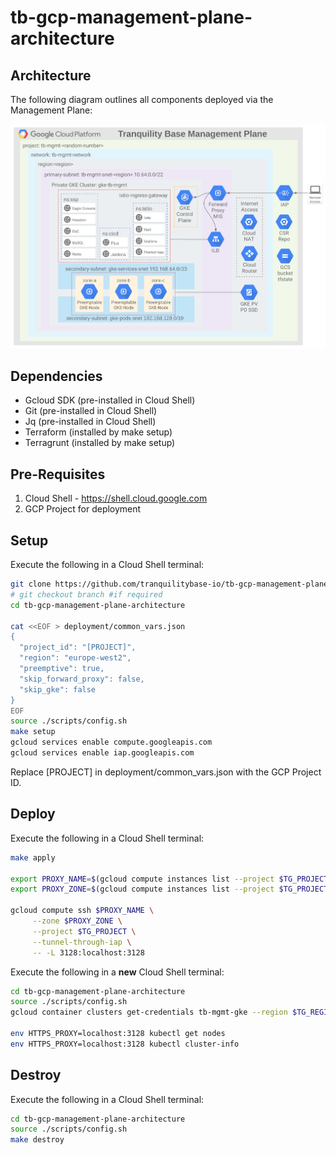 # tb-gcp-management-plane-architecture

## Architecture

The following diagram outlines all components deployed via the Management Plane:

![architecture](docs/architecture.png)

## Dependencies
* Gcloud SDK (pre-installed in Cloud Shell)
* Git (pre-installed in Cloud Shell)
* Jq (pre-installed in Cloud Shell)
* Terraform (installed by make setup)
* Terragrunt (installed by make setup)

## Pre-Requisites
1. Cloud Shell - https://shell.cloud.google.com
1. GCP Project for deployment

## Setup
Execute the following in a Cloud Shell terminal:

```bash
git clone https://github.com/tranquilitybase-io/tb-gcp-management-plane-architecture.git
# git checkout branch #if required
cd tb-gcp-management-plane-architecture

cat <<EOF > deployment/common_vars.json
{
  "project_id": "[PROJECT]",
  "region": "europe-west2",
  "preemptive": true,
  "skip_forward_proxy": false,
  "skip_gke": false
}
EOF
source ./scripts/config.sh
make setup
gcloud services enable compute.googleapis.com
gcloud services enable iap.googleapis.com
```
Replace [PROJECT] in deployment/common_vars.json with the GCP Project ID.

## Deploy
Execute the following in a Cloud Shell terminal:
```bash
make apply

export PROXY_NAME=$(gcloud compute instances list --project $TG_PROJECT --format="value(name)" --filter=forward)
export PROXY_ZONE=$(gcloud compute instances list --project $TG_PROJECT --format="value(zone)" --filter=forward)

gcloud compute ssh $PROXY_NAME \
     --zone $PROXY_ZONE \
     --project $TG_PROJECT \
     --tunnel-through-iap \
     -- -L 3128:localhost:3128
```
Execute the following in a **new** Cloud Shell terminal:
```bash
cd tb-gcp-management-plane-architecture
source ./scripts/config.sh
gcloud container clusters get-credentials tb-mgmt-gke --region $TG_REGION
 
env HTTPS_PROXY=localhost:3128 kubectl get nodes
env HTTPS_PROXY=localhost:3128 kubectl cluster-info
```

## Destroy
Execute the following in a Cloud Shell terminal:
```bash
cd tb-gcp-management-plane-architecture
source ./scripts/config.sh
make destroy
```
